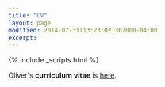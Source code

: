 ```yaml
---
title: "CV"
layout: page
modified: 2014-07-31T13:23:02.362000-04:00
excerpt: 
---
```

{% include _scripts.html %}


Oliver's **curriculum vitae** is [here](/files/doc/CV_Chen_Feb_2015.pdf).